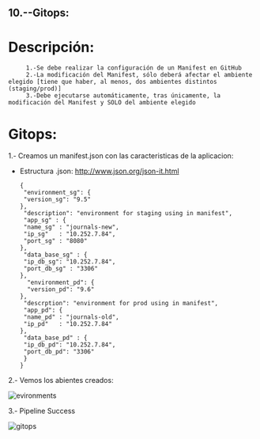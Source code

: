 ## 10.--Gitops:

# Descripción:

         1.-Se debe realizar la configuración de un Manifest en GitHub
         2.-La modificación del Manifest, sólo deberá afectar el ambiente elegido [tiene que haber, al menos, dos ambientes distintos (staging/prod)]
         3.-Debe ejecutarse automáticamente, tras únicamente, la modificación del Manifest y SOLO del ambiente elegido
         
 # Gitops:
 
 1.- Creamos un manifest.json con las caracteristicas de la aplicacion:
   - Estructura .json: http://www.json.org/json-it.html
 
                        
         {
          "environment_sg": {
          "version_sg": "9.5"
         },
          "description": "environment for staging using in manifest",
          "app_sg" : {
          "name_sg" : "journals-new",
          "ip_sg"   : "10.252.7.84",
          "port_sg" : "8080"
         },
          "data_base_sg" : {
          "ip_db_sg": "10.252.7.84",
          "port_db_sg" : "3306"
         },
           "environment_pd": {
           "version_pd": "9.6"
         },
          "descrption": "environment for prod using in manifest",
          "app_pd": {
          "name_pd" : "journals-old",
          "ip_pd"   : "10.252.7.84"
         },
          "data_base_pd" : {
          "ip_db_pd": "10.252.7.84",
          "port_db_pd": "3306"
          }
         }       
         
   2.- Vemos los abientes creados:
   
   ![evironments](https://user-images.githubusercontent.com/57635156/73101180-e0dcb580-3ecd-11ea-9f71-e6ddfe85add2.jpg)
   
   
   3.- Pipeline Success
   
   ![gitops](https://user-images.githubusercontent.com/57635156/73101464-74ae8180-3ece-11ea-8495-57e4b2b1395c.jpg)


         

